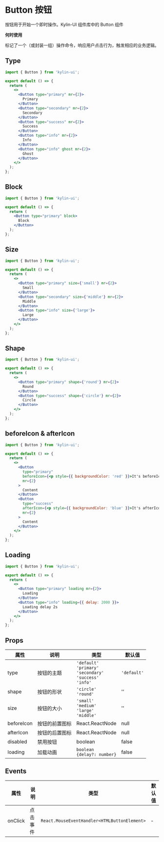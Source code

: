 # Button 按钮

按钮用于开始一个即时操作。Kylin-UI 组件库中的 Button 组件

**何时使用**

标记了一个（或封装一组）操作命令，响应用户点击行为，触发相应的业务逻辑。

## Type

```jsx
import { Button } from 'kylin-ui';

export default () => {
  return (
    <>
      <Button type="primary" mr={2}>
        Primary
      </Button>
      <Button type="secondary" mr={2}>
        Secondary
      </Button>
      <Button type="success" mr={2}>
        Success
      </Button>
      <Button type="info" mr={2}>
        Info
      </Button>
      <Button type="info" ghost mr={2}>
        Ghost
      </Button>
    </>
  );
};
```

## Block

```jsx
import { Button } from 'kylin-ui';

export default () => {
  return (
    <Button type="primary" block>
      Block
    </Button>
  );
};
```

## Size

```jsx
import { Button } from 'kylin-ui';

export default () => {
  return (
    <>
      <Button type="primary" size={'small'} mr={2}>
        Small
      </Button>
      <Button type="secondary" size={'middle'} mr={2}>
        Middle
      </Button>
      <Button type="info" size={'large'}>
        Large
      </Button>
    </>
  );
};
```

## Shape

```jsx
import { Button } from 'kylin-ui';

export default () => {
  return (
    <>
      <Button type="primary" shape={'round'} mr={2}>
        Round
      </Button>
      <Button type="success" shape={'circle'} mr={2}>
        Circle
      </Button>
    </>
  );
};
```

## beforeIcon & afterIcon

```jsx
import { Button } from 'kylin-ui';

export default () => {
  return (
    <>
      <Button
        type="primary"
        beforeIcon={<p style={{ backgroundColor: 'red' }}>It's beforeIcon</p>}
        mr={2}
      >
        Content
      </Button>
      <Button
        type="success"
        afterIcon={<p style={{ backgroundColor: 'blue' }}>It's afterIcon</p>}
        mr={2}
      >
        Content
      </Button>
    </>
  );
};
```

## Loading

```jsx
import { Button } from 'kylin-ui';

export default () => {
  return (
    <>
      <Button type="primary" loading mr={2}>
        Loading
      </Button>
      <Button type="info" loading={{ delay: 2000 }}>
        Loading delay 2s
      </Button>
    </>
  );
};
```

## Props

| 属性       | 说明           | 类型                                                                   | 默认值      |
| ---------- | -------------- | ---------------------------------------------------------------------- | ----------- |
| type       | 按钮的主题     | `'default'`<br>`'primary'`<br>`'secondary'`<br>`'success'`<br>`'info'` | `'default'` |
| shape      | 按钮的形状     | `'circle'`<br>`'round'`                                                | ''          |
| size       | 按钮的大小     | `'small'`<br>`'medium'`<br>`'large'`<br>`'middle'`                     | ''          |
| beforeIcon | 按钮的前置图标 | React.ReactNode                                                        | null        |
| afterIcon  | 按钮的后置图标 | React.ReactNode                                                        | null        |
| disabled   | 禁用按钮       | boolean                                                                | false       |
| loading    | 加载动画       | `boolean`<br>`{delay?: number}`                                        | false       |

## Events

| 属性    | 说明     | 类型                                         | 默认值 |
| ------- | -------- | -------------------------------------------- | ------ |
| onClick | 点击事件 | `React.MouseEventHandler<HTMLButtonElement>` | -      |
